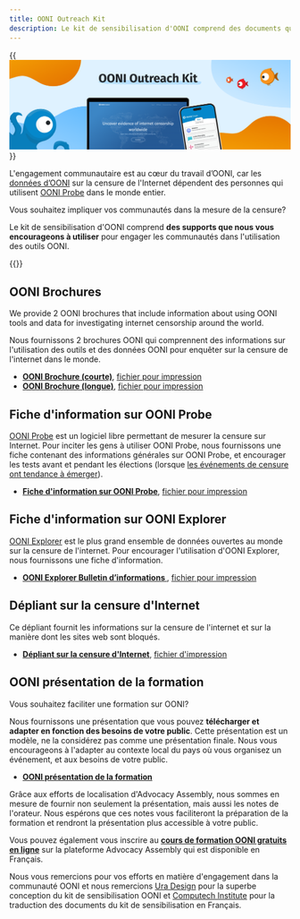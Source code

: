 ```yaml
---
title: OONI Outreach Kit 
description: Le kit de sensibilisation d'OONI comprend des documents que nous vous encourageons à utiliser pour engager les communautés dans l'utilisation des outils OONI.
---
```


{{<img src="images/image1.png" title="OONI Outreach Kit" alt="OONI Outreach Kit">}}

L'engagement communautaire est au cœur du travail d’OONI, car les [données d’OONI](https://ooni.org/data/) sur la censure de l'Internet dépendent des personnes qui utilisent [OONI Probe](https://ooni.org/install/) dans le monde entier.

Vous souhaitez impliquer vos communautés dans la mesure de la censure?

Le kit de sensibilisation d'OONI comprend **des supports que nous vous encourageons à utiliser** pour engager les communautés dans l'utilisation des outils OONI.

{{<table-of-contents>}}

## OONI Brochures

We provide 2 OONI brochures that include information about using OONI tools and data for investigating internet censorship around the world.

Nous fournissons 2 brochures OONI qui comprennent des informations sur l'utilisation des outils et des données OONI pour enquêter sur la censure de l'internet dans le monde.

* **[OONI Brochure (courte)](<./files/FR/Short Brochure A4 2F FR.pdf>)**, [fichier pour impression](<./files/FR/Short Brochure A4 2F FR.indd>)
* **[OONI Brochure (longue)](<./files/FR/Long Brochure A5 booklet FR.pdf>)**,  [fichier pour impression](<./files/FR/Long Brochure A5 booklet FR.indd>)

## Fiche d'information sur OONI Probe 

[OONI Probe](https://ooni.org/install/) est un logiciel libre permettant de mesurer la censure sur Internet. Pour inciter les gens à utiliser OONI Probe, nous fournissons une fiche contenant des informations générales sur OONI Probe, et encourager les tests avant et pendant les élections (lorsque [les événements de censure ont tendance à émerger](https://ooni.org/documents/2022-ooni-submission-ohchr-report-internet-shutdowns.pdf)).

* **[Fiche d'information sur OONI Probe](<./files/FR/OONI Probe Fact Sheet A5 back and front FR.pdf>)**, [fichier pour impression](<./files/FR/OONI Probe Fact Sheet A5 back and front FR.indd>)

## Fiche d'information sur OONI Explorer 

[OONI Explorer](https://explorer.ooni.org/fr) est le plus grand ensemble de données ouvertes au monde sur la censure de l'internet. Pour encourager l'utilisation d'OONI Explorer, nous fournissons une fiche d'information.

* **[OONI Explorer Bulletin d’informations ](<./files/FR/OONI Explorer Fact Sheet A5 back and front FR.pdf>)**, [fichier pour impression](<./files/FR/OONI Explorer Fact Sheet A5 back and front FR.indd>)

## Dépliant sur la censure d'Internet

Ce dépliant fournit les informations sur la censure de l'internet et sur la manière dont les sites web sont bloqués.

* **[Dépliant sur la censure d'Internet](<./files/FR/Internet Censorship Fact Sheet A4 2F FR.pdf>)**, [fichier d'impression](<./files/FR/Internet Censorship Fact Sheet A4 2F FR.indd>)

## OONI présentation de la formation

Vous souhaitez faciliter une formation sur OONI?

Nous fournissons une présentation que vous pouvez **télécharger et adapter en fonction des besoins de votre public**. Cette présentation est un modèle, ne la considérez pas comme une présentation finale. Nous vous encourageons à l'adapter au contexte local du pays où vous organisez un événement, et aux besoins de votre public.

*   **[OONI présentation de la formation](https://docs.google.com/presentation/d/1_WB2YvIKZJCSwpTN1LKCd0mlFC9srFZLr2Ycdye6hrQ/edit?usp=sharing)**

Grâce aux efforts de localisation d'Advocacy Assembly, nous sommes en mesure de fournir non seulement la présentation, mais aussi les notes de l'orateur. Nous espérons que ces notes vous faciliteront la préparation de la formation et rendront la présentation plus accessible à votre public.

Vous pouvez également vous inscrire au **[cours de formation OONI gratuits en ligne](https://advocacyassembly.org/fr/courses/63/#/chapter/1/lesson/1)** sur la plateforme Advocacy Assembly qui est disponible en Français.

Nous vous remercions pour vos efforts en matière d'engagement dans la communauté OONI et nous remercions [Ura Design](https://ura.design/) pour la superbe conception du kit de sensibilisation OONI et [Computech Institute](https://ooni.org/partners/computech/) pour la traduction des documents du kit de sensibilisation en Français.

